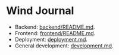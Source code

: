 # Wind Journal

- Backend: [backend/README.md](./backend/README.md).
- Frontend: [frontend/README.md](./frontend/README.md).
- Deployment: [deployment.md](./deployment.md).
- General development: [development.md](./development.md).
